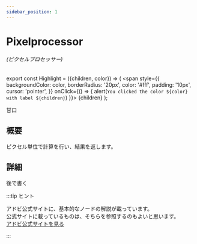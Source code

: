 ```yaml
---
sidebar_position: 1
---
```


# Pixelprocessor
###### (ピクセルプロセッサー)
export const Highlight = ({children, color}) => (
  <span
    style={{
      backgroundColor: color,
      borderRadius: '20px',
      color: '#fff',
      padding: '10px',
      cursor: 'pointer',
    }}
    onClick={() => {
      alert(`You clicked the color ${color} with label ${children}`)
    }}>
    {children}
  </span>
);

<Highlight color="#25c2a0">甘口</Highlight>

## 概要
ピクセル単位で計算を行い、結果を返します。

## 詳細
後で書く

:::tip ヒント

アドビ公式サイトに、基本的なノードの解説が載っています。  
公式サイトに載っているものは、そちらを参照するのもよいと思います。  
[アドビ公式サイトを見る](http://localhost:3000/my-react-page)

:::
